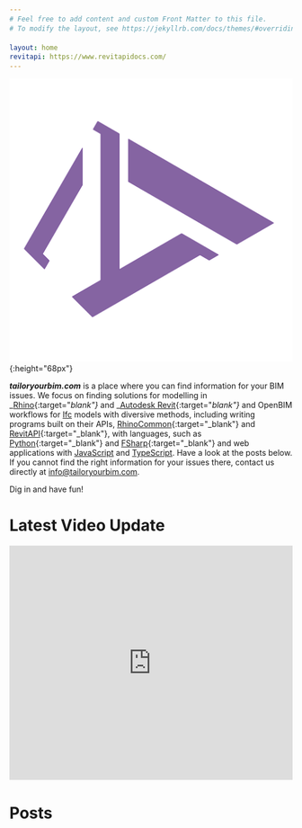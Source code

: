 ```yaml
---
# Feel free to add content and custom Front Matter to this file.
# To modify the layout, see https://jekyllrb.com/docs/themes/#overriding-theme-defaults

layout: home
revitapi: https://www.revitapidocs.com/
---
```

![Image](./assets/img/logotyb.png){:height="68px"}  


_**tailoryourbim.com**_ is a place where you can find information for your BIM issues. We focus on finding solutions for modelling in _[Rhino](http://rhino3d.com){:target="_blank"}_ and _[Autodesk Revit](https://www.autodesk.com/products/revit/overview){:target="_blank"}_ and OpenBIM workflows for [Ifc](https://www.buildingsmart.org/standards/bsi-standards/industry-foundation-classes/) models with diversive methods, including writing programs built on their APIs, [RhinoCommon](https://developer.rhino3d.com/api/RhinoCommon/html/R_Project_RhinoCommon.htm){:target="_blank"} and [RevitAPI](https://www.revitapidocs.com/){:target="_blank"}, with languages, such as  [Python](https://www.python.org/){:target="_blank"} and [FSharp](https://fsharp.org/){:target="_blank"} and web applications with [JavaScript](https://www.javascript.com/) and [TypeScript](https://www.typescriptlang.org/). Have a look at the posts below. If you cannot find the right information for your issues there, contact us directly at [info@tailoryourbim.com](mailto:info@tailoryourbim.com).  

<script src="/assets/signup/signup.js"></script>
<signup-component></signup-component>

Dig in and have fun!

# **Latest Video Update**

<section>
<iframe display="flex" width="100%" height="417" src="https://www.youtube.com/embed/HyP0Ugd0lpU?si=_cT1cvZ4VMDibLwm" title="YouTube video player" frameborder="0" allow="accelerometer; autoplay; clipboard-write; encrypted-media; gyroscope; picture-in-picture; web-share" allowfullscreen></iframe>
</section>
<p>
</p>

# **Posts**
